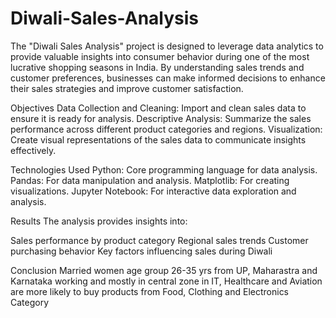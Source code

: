 # Diwali-Sales-Analysis
The "Diwali Sales Analysis" project is designed to leverage data analytics to provide valuable insights into consumer behavior during one of the most lucrative shopping seasons in India. By understanding sales trends and customer preferences, businesses can make informed decisions to enhance their sales strategies and improve customer satisfaction.

Objectives
Data Collection and Cleaning: Import and clean sales data to ensure it is ready for analysis.
Descriptive Analysis: Summarize the sales performance across different product categories and regions.
Visualization: Create visual representations of the sales data to communicate insights effectively.

Technologies Used
Python: Core programming language for data analysis.
Pandas: For data manipulation and analysis.
Matplotlib: For creating visualizations.
Jupyter Notebook: For interactive data exploration and analysis.

Results
The analysis provides insights into:

Sales performance by product category
Regional sales trends
Customer purchasing behavior
Key factors influencing sales during Diwali

Conclusion
Married women age group 26-35 yrs from UP, Maharastra and Karnataka working and mostly in central zone in IT, Healthcare and Aviation are more likely to buy products from Food, Clothing and Electronics Category
